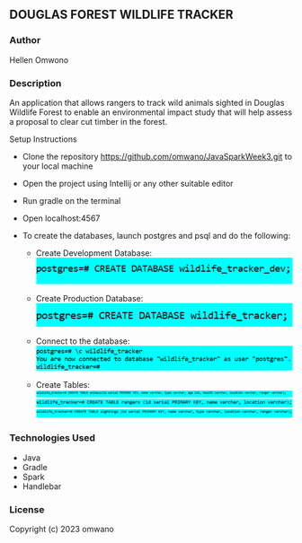 ## DOUGLAS FOREST WILDLIFE TRACKER
### Author
Hellen Omwono
### Description
An application that allows rangers to track wild animals sighted in Douglas Wildlife Forest to enable 
an environmental impact study that will help assess a proposal to clear cut timber in the forest.  

Setup Instructions
- Clone the repository https://github.com/omwano/JavaSparkWeek3.git to your local machine
- Open the project using Intellij or any other suitable editor
- Run gradle on the terminal
- Open localhost:4567
- To create the databases, launch postgres and psql
   and do the following:

   - Create Development Database:
   ![create_dev_database.png](src%2Fmain%2Fresources%2Fpublic%2Fimages%2Fcreate_dev_database.png)
  
   - Create Production Database:
   ![create_prod_database.png](src%2Fmain%2Fresources%2Fpublic%2Fimages%2Fcreate_prod_database.png)
  
   - Connect to the database:
   ![connect_database.png](src%2Fmain%2Fresources%2Fpublic%2Fimages%2Fconnect_database.png)   
  
   - Create Tables:
     ![table-animals.png](src%2Fmain%2Fresources%2Fpublic%2Fimages%2Ftable-animals.png)
     ![table-rangers.png](src%2Fmain%2Fresources%2Fpublic%2Fimages%2Ftable-rangers.png)
     ![table-sightings.png](src%2Fmain%2Fresources%2Fpublic%2Fimages%2Ftable-sightings.png)
### Technologies Used
- Java
- Gradle
- Spark
- Handlebar

### License
Copyright (c) 2023 omwano